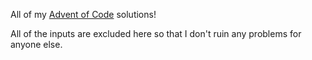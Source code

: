 All of my [Advent of Code](https://adventofcode.com) solutions!

All of the inputs are excluded here so that I don't ruin any problems for anyone else.
